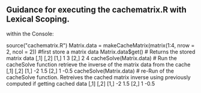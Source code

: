 ## Guidance for executing the cachematrix.R with Lexical Scoping.

within the Console: 

source("cachematrix.R")
Matrix.data = makeCacheMatrix(matrix(1:4, nrow = 2, ncol = 2)) #first store a matrix data
Matrix.data$get()         # Returns the stored matrix data
       [,1] [,2]
[1,]    1    3
[2,]    2    4
cacheSolve(Matrix.data) # Run the cacheSolve function retrieve the inverse of the matrix data from the cache
        [,1] [,2]
[1,]   -2  1.5
[2,]    1 -0.5
cacheSolve(Matrix.data) # re-Run of the cacheSolve function. Retreives the cached matrix inverse using previously computed if 
getting cached data
        [,1] [,2]
[1,]   -2  1.5
[2,]    1 -0.5
